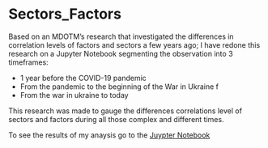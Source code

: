 # Sectors_Factors

Based on an MDOTM’s research that investigated the differences in correlation levels of factors and sectors a few years ago; I have redone this research on a Jupyter Notebook segmenting the observation into 3 timeframes: 
- 1 year before the COVID-19 pandemic
- From the pandemic to the beginning of the War in Ukraine f
- From the war in ukraine to today

 This research was made to gauge the differences correlations level of sectors and factors during all those complex and different times.
 
 To see the results of my anaysis go to the [Juypter Notebook](Sectors_Factors/Sectors_Factors.ipynb)
